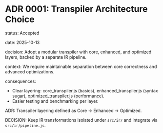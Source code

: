 # ADR 0001: Transpiler Architecture Choice

status: Accepted

date: 2025-10-13

decision: Adopt a modular transpiler with core, enhanced, and optimized layers, backed by a separate IR pipeline.

context: We require maintainable separation between core correctness and advanced optimizations.

consequences:
- Clear layering: core_transpiler.js (basics), enhanced_transpiler.js (syntax sugar), optimized_transpiler.js (performance).
- Easier testing and benchmarking per layer.

ADR: Transpiler layering defined as Core → Enhanced → Optimized.

DECISION: Keep IR transformations isolated under `src/ir/` and integrate via `src/ir/pipeline.js`.
